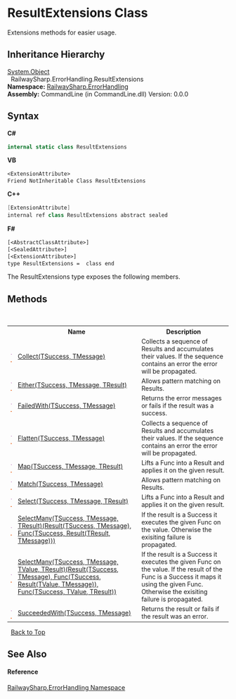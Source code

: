 # ResultExtensions Class
 

Extensions methods for easier usage.


## Inheritance Hierarchy
<a href="https://docs.microsoft.com/dotnet/api/system.object" target="_blank">System.Object</a><br />&nbsp;&nbsp;RailwaySharp.ErrorHandling.ResultExtensions<br />
**Namespace:**&nbsp;<a href="N_RailwaySharp_ErrorHandling">RailwaySharp.ErrorHandling</a><br />**Assembly:**&nbsp;CommandLine (in CommandLine.dll) Version: 0.0.0

## Syntax

**C#**<br />
``` C#
internal static class ResultExtensions
```

**VB**<br />
``` VB
<ExtensionAttribute>
Friend NotInheritable Class ResultExtensions
```

**C++**<br />
``` C++
[ExtensionAttribute]
internal ref class ResultExtensions abstract sealed
```

**F#**<br />
``` F#
[<AbstractClassAttribute>]
[<SealedAttribute>]
[<ExtensionAttribute>]
type ResultExtensions =  class end
```

The ResultExtensions type exposes the following members.


## Methods
&nbsp;<table><tr><th></th><th>Name</th><th>Description</th></tr><tr><td>![Public method](media/pubmethod.gif "Public method")![Static member](media/static.gif "Static member")</td><td><a href="M_RailwaySharp_ErrorHandling_ResultExtensions_Collect__2">Collect(TSuccess, TMessage)</a></td><td>
Collects a sequence of Results and accumulates their values. If the sequence contains an error the error will be propagated.</td></tr><tr><td>![Public method](media/pubmethod.gif "Public method")![Static member](media/static.gif "Static member")</td><td><a href="M_RailwaySharp_ErrorHandling_ResultExtensions_Either__3">Either(TSuccess, TMessage, TResult)</a></td><td>
Allows pattern matching on Results.</td></tr><tr><td>![Public method](media/pubmethod.gif "Public method")![Static member](media/static.gif "Static member")</td><td><a href="M_RailwaySharp_ErrorHandling_ResultExtensions_FailedWith__2">FailedWith(TSuccess, TMessage)</a></td><td>
Returns the error messages or fails if the result was a success.</td></tr><tr><td>![Public method](media/pubmethod.gif "Public method")![Static member](media/static.gif "Static member")</td><td><a href="M_RailwaySharp_ErrorHandling_ResultExtensions_Flatten__2">Flatten(TSuccess, TMessage)</a></td><td>
Collects a sequence of Results and accumulates their values. If the sequence contains an error the error will be propagated.</td></tr><tr><td>![Public method](media/pubmethod.gif "Public method")![Static member](media/static.gif "Static member")</td><td><a href="M_RailwaySharp_ErrorHandling_ResultExtensions_Map__3">Map(TSuccess, TMessage, TResult)</a></td><td>
Lifts a Func into a Result and applies it on the given result.</td></tr><tr><td>![Public method](media/pubmethod.gif "Public method")![Static member](media/static.gif "Static member")</td><td><a href="M_RailwaySharp_ErrorHandling_ResultExtensions_Match__2">Match(TSuccess, TMessage)</a></td><td>
Allows pattern matching on Results.</td></tr><tr><td>![Public method](media/pubmethod.gif "Public method")![Static member](media/static.gif "Static member")</td><td><a href="M_RailwaySharp_ErrorHandling_ResultExtensions_Select__3">Select(TSuccess, TMessage, TResult)</a></td><td>
Lifts a Func into a Result and applies it on the given result.</td></tr><tr><td>![Public method](media/pubmethod.gif "Public method")![Static member](media/static.gif "Static member")</td><td><a href="M_RailwaySharp_ErrorHandling_ResultExtensions_SelectMany__3">SelectMany(TSuccess, TMessage, TResult)(Result(TSuccess, TMessage), Func(TSuccess, Result(TResult, TMessage)))</a></td><td>
If the result is a Success it executes the given Func on the value. Otherwise the exisiting failure is propagated.</td></tr><tr><td>![Public method](media/pubmethod.gif "Public method")![Static member](media/static.gif "Static member")</td><td><a href="M_RailwaySharp_ErrorHandling_ResultExtensions_SelectMany__4">SelectMany(TSuccess, TMessage, TValue, TResult)(Result(TSuccess, TMessage), Func(TSuccess, Result(TValue, TMessage)), Func(TSuccess, TValue, TResult))</a></td><td>
If the result is a Success it executes the given Func on the value. If the result of the Func is a Success it maps it using the given Func. Otherwise the exisiting failure is propagated.</td></tr><tr><td>![Public method](media/pubmethod.gif "Public method")![Static member](media/static.gif "Static member")</td><td><a href="M_RailwaySharp_ErrorHandling_ResultExtensions_SucceededWith__2">SucceededWith(TSuccess, TMessage)</a></td><td>
Returns the result or fails if the result was an error.</td></tr></table>&nbsp;
<a href="#resultextensions-class">Back to Top</a>

## See Also


#### Reference
<a href="N_RailwaySharp_ErrorHandling">RailwaySharp.ErrorHandling Namespace</a><br />